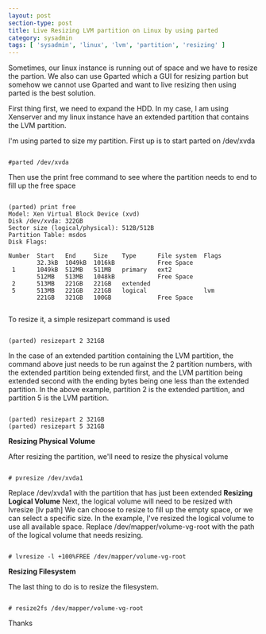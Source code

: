 ```yaml
---
layout: post
section-type: post
title: Live Resizing LVM partition on Linux by using parted
category: sysadmin
tags: [ 'sysadmin', 'linux', 'lvm', 'partition', 'resizing' ]
--- 
```


Sometimes, our linux instance is running out of space and we have to resize the partion. We also can use Gparted which a GUI for resizing partion but somehow we cannot use Gparted and want to live resizing then using parted is the best solution.

First thing first, we need to expand the HDD. In my case, I am using Xenserver and my linux instance have an extended partition that contains the LVM partition.

I'm using parted to size my partition. First up is to start parted on /dev/xvda

<pre><code data-trim class="yaml">
#parted /dev/xvda
</code></pre>

Then use the print free command to see where the partition needs to end to fill up the free space
<pre><code data-trim class="yaml">
(parted) print free
Model: Xen Virtual Block Device (xvd)
Disk /dev/xvda: 322GB
Sector size (logical/physical): 512B/512B
Partition Table: msdos
Disk Flags:

Number  Start   End     Size    Type      File system  Flags
        32.3kB  1049kB  1016kB            Free Space
 1      1049kB  512MB   511MB   primary   ext2
        512MB   513MB   1048kB            Free Space
 2      513MB   221GB   221GB   extended
 5      513MB   221GB   221GB   logical                lvm
        221GB   321GB   100GB             Free Space

</code></pre>

To resize it, a simple resizepart command is used

<pre><code data-trim class="yaml">
(parted) resizepart 2 321GB
</code></pre>

In the case of an extended partition containing the LVM partition, the command above just needs to be run against the 2 partition numbers, with the extended partition being extended first, and the LVM partition being extended second with the ending bytes being one less than the extended partition. In the above example, partition 2 is the extended partition, and partition 5 is the LVM partition.

<pre><code data-trim class="yaml">
(parted) resizepart 2 321GB
(parted) resizepart 5 321GB
</code></pre>

<strong>Resizing Physical Volume</strong>

After resizing the partition, we'll need to resize the physical volume
<pre><code data-trim class="yaml">
# pvresize /dev/xvda1
</code></pre>

Replace /dev/xvda1 with the partition that has just been extended
<strong>Resizing Logical Volume</strong>
Next, the logical volume will need to be resized with lvresize [lv path]
We can choose to resize to fill up the empty space, or we can select a specific size. In the example, I've resized the logical volume to use all available space.
Replace /dev/mapper/volume-vg-root with the path of the logical volume that needs resizing.
<pre><code data-trim class="yaml">
# lvresize -l +100%FREE /dev/mapper/volume-vg-root
</code></pre>

<strong>Resizing Filesystem</strong>

The last thing to do is to resize the filesystem. 
<pre><code data-trim class="yaml">
# resize2fs /dev/mapper/volume-vg-root
</code></pre>

Thanks

